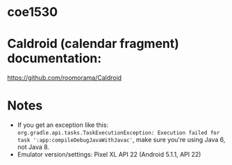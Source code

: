 # coe1530

# Caldroid (calendar fragment) documentation:
https://github.com/roomorama/Caldroid

# Notes
- If you get an exception like this: `org.gradle.api.tasks.TaskExecutionException: Execution failed for task ':app:compileDebugJavaWithJavac'`, make sure you're using Java 6, not Java 8.
- Emulator version/settings: Pixel XL API 22 (Android 5.1.1, API 22)
